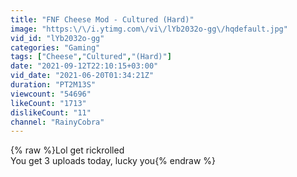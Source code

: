 ```yaml
---
title: "FNF Cheese Mod - Cultured (Hard)"
image: "https:\/\/i.ytimg.com\/vi\/lYb2032o-gg\/hqdefault.jpg"
vid_id: "lYb2032o-gg"
categories: "Gaming"
tags: ["Cheese","Cultured","(Hard)"]
date: "2021-09-12T22:10:15+03:00"
vid_date: "2021-06-20T01:34:21Z"
duration: "PT2M13S"
viewcount: "54696"
likeCount: "1713"
dislikeCount: "11"
channel: "RainyCobra"
---
```

{% raw %}Lol get rickrolled<br />You get 3 uploads today, lucky you{% endraw %}
